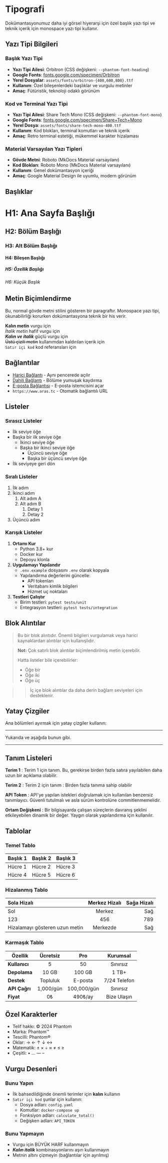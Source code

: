 # Tipografi

Dokümantasyonumuz daha iyi görsel hiyerarşi için özel başlık yazı tipi ve teknik içerik için monospace yazı tipi kullanır.

## Yazı Tipi Bilgileri

### Başlık Yazı Tipi
- **Yazı Tipi Ailesi**: Orbitron (CSS değişkeni: `--phantom-font-heading`)
- **Google Fonts**: [fonts.google.com/specimen/Orbitron](https://fonts.google.com/specimen/Orbitron)
- **Yerel Dosyalar**: `assets/fonts/orbitron-{400,600,800}.ttf`
- **Kullanım**: Özel bileşenlerdeki başlıklar ve vurgulu metinler
- **Amaç**: Fütüristik, teknoloji odaklı görünüm

### Kod ve Terminal Yazı Tipi
- **Yazı Tipi Ailesi**: Share Tech Mono (CSS değişkeni: `--phantom-font-mono`)
- **Google Fonts**: [fonts.google.com/specimen/Share+Tech+Mono](https://fonts.google.com/specimen/Share+Tech+Mono)
- **Yerel Dosya**: `assets/fonts/share-tech-mono-400.ttf`
- **Kullanım**: Kod blokları, terminal komutları ve teknik içerik
- **Amaç**: Retro terminal estetiği, mükemmel karakter hizalaması

### Material Varsayılan Yazı Tipleri
- **Gövde Metni**: Roboto (MkDocs Material varsayılanı)
- **Kod Blokları**: Roboto Mono (MkDocs Material varsayılanı)
- **Kullanım**: Genel dokümantasyon içeriği
- **Amaç**: Google Material Design ile uyumlu, modern görünüm

## Başlıklar

# H1: Ana Sayfa Başlığı
## H2: Bölüm Başlığı
### H3: Alt Bölüm Başlığı
#### H4: Bileşen Başlığı
##### H5: Özellik Başlığı
###### H6: Küçük Başlık

## Metin Biçimlendirme

Bu, normal gövde metni stilini gösteren bir paragraftır. Monospace yazı tipi, okunabilirliği korurken dokümantasyona teknik bir his verir.

**Kalın metin** vurgu için  
*İtalik metin* hafif vurgu için  
***Kalın ve italik*** güçlü vurgu için  
~~Üstü çizili metin~~ kullanımdan kaldırılan içerik için  
`Satır içi kod` kod referansları için

## Bağlantılar

- [Harici Bağlantı](https://github.com/remrearas) - Aynı pencerede açılır
- [Dahili Bağlantı](#başlıklar) - Bölüme yumuşak kaydırma
- [E-posta Bağlantısı](mailto:emre@aras.tc) - E-posta istemcisini açar
- `https://www.aras.tc` - Otomatik bağlantılı URL

## Listeler

### Sırasız Listeler

- İlk seviye öğe
- Başka bir ilk seviye öğe
  - İkinci seviye öğe
  - Başka bir ikinci seviye öğe
    - Üçüncü seviye öğe
    - Başka bir üçüncü seviye öğe
- İlk seviyeye geri dön

### Sıralı Listeler

1. İlk adım
2. İkinci adım
   1. Alt adım A
   2. Alt adım B
      1. Detay 1
      2. Detay 2
3. Üçüncü adım

### Karışık Listeler

1. **Ortamı Kur**
   - Python 3.8+ kur
   - Docker kur
   - Depoyu klonla
2. **Uygulamayı Yapılandır**
   - `.env.example` dosyasını `.env` olarak kopyala
   - Yapılandırma değerlerini güncelle:
     - API tokenları
     - Veritabanı kimlik bilgileri
     - Hizmet uç noktaları
3. **Testleri Çalıştır**
   - Birim testleri: `pytest tests/unit`
   - Entegrasyon testleri: `pytest tests/integration`

## Blok Alıntılar

> Bu bir blok alıntıdır. Önemli bilgileri vurgulamak veya harici kaynaklardan alıntılar için kullanışlıdır.

> **Not:** Çok satırlı blok alıntılar biçimlendirilmiş metin içerebilir.
> 
> Hatta listeler bile içerebilirler:
> 
> - Öğe bir
> - Öğe iki
> - Öğe üç

> > İç içe blok alıntılar da daha derin bağlam seviyeleri için desteklenir.

## Yatay Çizgiler

Ana bölümleri ayırmak için yatay çizgiler kullanın:

---

Yukarıda ve aşağıda bunun gibi.

---

## Tanım Listeleri

**Terim 1**
:   Terim 1 için tanım. Bu, gerekirse birden fazla satıra yayılabilen daha uzun bir açıklama olabilir.

**Terim 2**
:   Terim 2 için tanım
:   Birden fazla tanıma sahip olabilir

**API Token**
:   API'ye yapılan istekleri doğrulamak için kullanılan benzersiz tanımlayıcı. Güvenli tutulmalı ve asla sürüm kontrolüne commitlenmemelidir.

**Ortam Değişkeni**
:   Bir bilgisayarda çalışan süreçlerin davranış şeklini etkileyebilen dinamik bir değer. Yaygın olarak yapılandırma için kullanılır.

## Tablolar

### Temel Tablo

| Başlık 1 | Başlık 2 | Başlık 3 |
|----------|----------|----------|
| Hücre 1  | Hücre 2  | Hücre 3  |
| Hücre 4  | Hücre 5  | Hücre 6  |

### Hizalanmış Tablo

| Sola Hizalı                           | Merkez Hizalı  |   Sağa Hizalı |
|:--------------------------------------|:--------------:|--------------:|
| Sol                                   |     Merkez     |           Sağ |
| 123                                   |      456       |           789 |
| Hizalamayı gösteren uzun metin        |    Merkezde    |           Sağ |

### Karmaşık Tablo

| Özellik       | Ücretsiz  |     Pro     |   Kurumsal   |
|---------------|:---------:|:-----------:|:------------:|
| **Kullanıcı** |     5     |     50      |   Sınırsız   |
| **Depolama**  |   10 GB   |   100 GB    |    1 TB+     |
| **Destek**    | Topluluk  |   E-posta   | 7/24 Telefon |
| **API Çağrı** | 1,000/gün | 100,000/gün |   Sınırsız   |
| **Fiyat**     |    0₺     |   490₺/ay   | Bize Ulaşın  |

## Özel Karakterler

- Telif hakkı: © 2024 Phantom
- Marka: Phantom™
- Tescilli: Phantom®
- Oklar: → ← ↑ ↓ ↔
- Matematik: ± × ÷ ≈ ≠ ≤ ≥
- Çeşitli: • … — –


## Vurgu Desenleri

### Bunu Yapın
- İlk bahsedildiğinde önemli terimler için **kalın** kullanın
- `Satır içi kod` şunlar için kullanın:
  - Dosya adları: `config.yaml`
  - Komutlar: `docker-compose up`
  - Fonksiyon adları: `calculate_total()`
  - Değişken adları: `API_TOKEN`

### Bunu Yapmayın
- Vurgu için BÜYÜK HARF kullanmayın
- ***Kalın italik*** kombinasyonlarını aşırı kullanmayın
- Metnin altını çizmeyin (bağlantılar için ayrılmış)